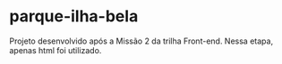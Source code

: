 # parque-ilha-bela
Projeto desenvolvido após a Missão 2 da trilha Front-end. Nessa etapa, apenas html foi utilizado.

